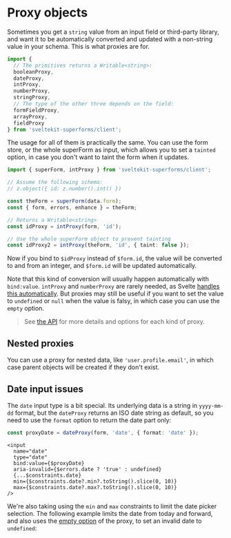 <script lang="ts">
  import Head from '$lib/Head.svelte'
  import Form from './Form.svelte'
  import Next from '$lib/Next.svelte'
	import SuperDebug from 'sveltekit-superforms/client/SuperDebug.svelte'
  import { concepts } from '$lib/navigation/sections'

	export let data;
</script>

# Proxy objects

<Head title="Proxy objects" />

Sometimes you get a `string` value from an input field or third-party library, and want it to be automatically converted and updated with a non-string value in your schema. This is what proxies are for.

```ts
import {
  // The primitives returns a Writable<string>:
  booleanProxy,
  dateProxy,
  intProxy,
  numberProxy,
  stringProxy,
  // The type of the other three depends on the field:
  formFieldProxy,
  arrayProxy,
  fieldProxy      
} from 'sveltekit-superforms/client';
```

The usage for all of them is practically the same. You can use the form store, or the whole superForm as input, which allows you to set a `tainted` option, in case you don't want to taint the form when it updates.

```ts
import { superForm, intProxy } from 'sveltekit-superforms/client';

// Assume the following schema:
// z.object({ id: z.number().int() })

const theForm = superForm(data.form);
const { form, errors, enhance } = theForm;

// Returns a Writable<string>
const idProxy = intProxy(form, 'id');

// Use the whole superForm object to prevent tainting
const idProxy2 = intProxy(theForm, 'id', { taint: false });
```

Now if you bind to `$idProxy` instead of `$form.id`, the value will be converted to and from an integer, and `$form.id` will be updated automatically.

Note that this kind of conversion will usually happen automatically with `bind:value`. `intProxy` and `numberProxy` are rarely needed, as Svelte [handles this automatically](https://svelte.dev/tutorial/numeric-inputs). But proxies may still be useful if you want to set the value to `undefined` or `null` when the value is falsy, in which case you can use the `empty` option.

> See [the API](/api#proxy-objects) for more details and options for each kind of proxy.

## Nested proxies

You can use a proxy for nested data, like `'user.profile.email'`, in which case parent objects will be created if they don't exist.

## Date input issues

The `date` input type is a bit special. Its underlying data is a string in `yyyy-mm-dd` format, but the `dateProxy` returns an ISO date string as default, so you need to use the `format` option to return the date part only:

```ts
const proxyDate = dateProxy(form, 'date', { format: 'date' });
```

```svelte
<input
  name="date"
  type="date"
  bind:value={$proxyDate}
  aria-invalid={$errors.date ? 'true' : undefined}
  {...$constraints.date}
  min={$constraints.date?.min?.toString().slice(0, 10)}
  max={$constraints.date?.max?.toString().slice(0, 10)}
/>
```

We're also taking using the `min` and `max` constraints to limit the date picker selection. The following example limits the date from today and forward, and also uses the [empty option](/api#dateproxyform-fieldname-options) of the proxy, to set an invalid date to `undefined`:

<Form {data} />

<Next section={concepts} />
